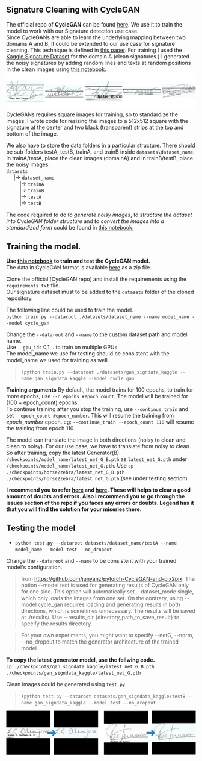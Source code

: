## Signature Cleaning with CycleGAN
The official repo of **CycleGAN** can be found [here](https://github.com/junyanz/pytorch-CycleGAN-and-pix2pix). We use it to train the model to work with our Signature detection use case.  
Since CycleGANs are able to learn the underlying mapping between two domains A and B, it could be extended to our use case for signature cleaning. This technique is defined in [this paper](https://arxiv.org/abs/2004.12104). For training I used the [Kaggle Signature Dataset](https://www.kaggle.com/robinreni/signature-verification-dataset) for the domain A (clean signatures.) I generated the noisy signatures by adding random lines and texts at random positions in the clean images using [this notebook](CycleGAN-Data_Preperation_Adding_Noise.ipynb).  
![noisy and clean image](../../Images/noisy.png)  
CycleGANs requires square images for training, so to standardize the images, I wrote code for resizing the images to a 512x512 square with the signature at the center and two black (transparent) strips at the top and bottom of the image.  
  
We also have to store the data folders in a particular structure. There should be sub-folders testA, testB, trainA, and trainB inside `datasets\dataset_name`. In trainA/testA, place the clean images (domainA) and in trainB/testB, place the noisy images.  
`datasets`  
&nbsp;&nbsp;&nbsp;&nbsp; |-> `dataset_name`  
&nbsp;&nbsp;&nbsp;&nbsp;&nbsp;&nbsp;&nbsp;&nbsp; |-> `trainA`   
&nbsp;&nbsp;&nbsp;&nbsp;&nbsp;&nbsp;&nbsp;&nbsp; |-> `trainB`   
&nbsp;&nbsp;&nbsp;&nbsp;&nbsp;&nbsp;&nbsp;&nbsp; |-> `testA`   
&nbsp;&nbsp;&nbsp;&nbsp;&nbsp;&nbsp;&nbsp;&nbsp; |-> `testB`   
  
The code required to do *to generate noisy images*, *to structure the dataset into CycleGAN folder structure* and *to convert the images into a standardized form* could be found in [this notebook.](CycleGAN-Data_Preperation_Adding_Noise.ipynb)  
  
## Training the model.
**Use [this notebook](SignatureCleaningCycleGAN.ipynb) to train and test the CycleGAN model.**  
The data in CycleGAN format is available [here](https://drive.google.com/drive/u/0/folders/1397Q9nqMqEsSesB9UvlIL1u1IGzrUOIK) as a zip file.  

Clone the official [CycleGAN repo] and install the requirements using the `requirements.txt` file.  
Our signature dataset must to be added to the `datasets` folder of the cloned repository.  
  
  
The following line could be used to train the model.  
`python train.py --dataroot ./datasets/dataset_name --name model_name --model cycle_gan`  
  
Change the `--dataroot` and `--name` to the custom dataset path and model name.  
Use `--gpu_ids` 0,1,.. to train on multiple GPUs.  
The model_name we use for testing should be consistent with the model_name we used for training as well.  
> `!python train.py --dataroot ./datasets/gan_signdata_kaggle --name gan_signdata_kaggle --model cycle_gan`  
  
**Training arguments**
By default, the model trains for 100 epochs, to train for more epochs, use `--n_epochs #epoch_count`. The model will be trained for (100 + epoch_count) epochs.  
To continue training after you stop the training, use `--continue_train` and set `--epoch_count #epoch_number`. This will resume the training from *epoch_number* epoch.
eg: `--continue_train --epoch_count 110` will resume the training from epoch 110.
  
  
The model can translate the image in both directions (noisy to clean and clean to noisy). For our use case, we have to translate from noisy to clean. So after training, copy the latest Generator(B) `/checkpoints/model_name/latest_net_G_B.pth` as `latest_net_G.pth` under `/checkpoints/model_name/latest_net_G.pth`.
Use `cp ./checkpoints/horse2zebra/latest_net_G_B.pth ./checkpoints/horse2zebra/latest_net_G.pth` (see under testing section)
  
  
**I recommend you to refer [here](https://github.com/junyanz/pytorch-CycleGAN-and-pix2pix/blob/master/docs/tips.md) and [here](https://github.com/junyanz/pytorch-CycleGAN-and-pix2pix/blob/master/docs/qa.md). These will helps to clear a good amount of doubts and errors. Also I recommend you to go through the issues section of the repo if you faces any errors or doubts. Legend has it that you will find the solution for your miseries there.**  
  
  
## Testing the model

-   `python test.py --dataroot datasets/dataset_name/testA --name model_name --model test --no_dropout`

Change the `--dataroot` and `--name` to be consistent with your trained model's configuration.

> from https://github.com/junyanz/pytorch-CycleGAN-and-pix2pix:
> The option --model test is used for generating results of CycleGAN only for one side. This option will automatically set --dataset_mode single, which only loads the images from one set. On the contrary, using --model cycle_gan requires loading and generating results in both directions, which is sometimes unnecessary. The results will be saved at ./results/. Use --results_dir {directory_path_to_save_result} to specify the results directory.

> For your own experiments, you might want to specify --netG, --norm, --no_dropout to match the generator architecture of the trained model.  
  

**To copy the latest generator model, use the follwing code.**  
`cp ./checkpoints/gan_signdata_kaggle/latest_net_G_B.pth ./checkpoints/gan_signdata_kaggle/latest_net_G.pth`  
  
Clean images could be generated using `test.py`.  
> `!python test.py --dataroot datasets/gan_signdata_kaggle/testB --name gan_signdata_kaggle --model test --no_dropout`  
  
![clean](../../Images/cleaning.jpg)
